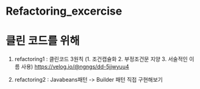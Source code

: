 # Refactoring_excercise

# 클린 코드를 위해

1) refactoring1 : 클린코드 3원칙 (1. 조건캡슐화 2. 부정조건문 지양 3. 서술적인 이름 사용)
https://velog.io/@ngngs/dd-5jjwyuu4

2) refactoring2 : Javabeans패턴 -> Builder 패턴 직접 구현해보기
